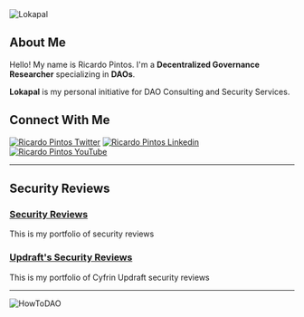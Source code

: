 <img src="https://github.com/user-attachments/assets/b2c22968-33c9-45b7-ad12-321ea8f6a8bb" alt="Lokapal">

## About Me

Hello! My name is Ricardo Pintos. I'm a **Decentralized Governance Researcher** specializing in **DAOs**.

**Lokapal** is my personal initiative for DAO Consulting and Security Services.

## Connect With Me


[![Ricardo Pintos Twitter](https://img.shields.io/badge/Twitter-1DA1F2?style=for-the-badge&logo=x&logoColor=white)](https://x.com/pintosric)
[![Ricardo Pintos Linkedin](https://img.shields.io/badge/LinkedIn-0077B5?style=for-the-badge&logo=linkedin&logoColor=white)](https://www.linkedin.com/in/ricardo-mauro-pintos/)
[![Ricardo Pintos YouTube](https://img.shields.io/badge/YouTube-FF0000?style=for-the-badge&logo=youtube&logoColor=white)](https://www.youtube.com/@PintosRic)


---

## Security Reviews

### [**Security Reviews**](https://github.com/RicardoPintos/security-reviews)
This is my portfolio of security reviews

### [**Updraft's Security Reviews**](https://github.com/RicardoPintos/updraft-security-reviews)
This is my portfolio of Cyfrin Updraft security reviews

---

![HowToDAO](https://github.com/user-attachments/assets/c13fcd3a-0859-425e-9827-31cdda636d00)


